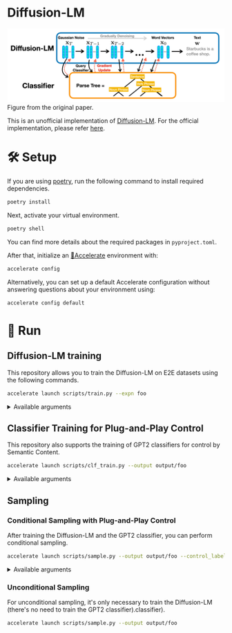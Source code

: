 # Diffusion-LM
![figure](assets/figure.png)
Figure from the original paper.

This is an unofficial implementation of [Diffusion-LM](https://arxiv.org/abs/2205.14217). For the official implementation, please refer [here](https://github.com/XiangLi1999/Diffusion-LM).

# :hammer_and_wrench: Setup
If you are using [poetry](https://github.com/python-poetry/poetry), run the following command to install required dependencies.
```bash
poetry install
```

Next, activate your virtual environment.
```bash
poetry shell
```

You can find more details about the required packages in `pyproject.toml`.

After that, initialize an [🤗Accelerate](https://github.com/huggingface/accelerate/) environment with:

```bash
accelerate config
```

Alternatively, you can set up a default Accelerate configuration without answering questions about your environment using:

```bash
accelerate config default
```


# :rocket: Run
## Diffusion-LM training
This repository allows you to train the Diffusion-LM on E2E datasets using the following commands.
```bash
accelerate launch scripts/train.py --expn foo
```

<details markdown="1">

<summary>Available arguments</summary>

- `--expn` (`-e`): The experimental name, which is used as the basename of the output directory. If this argument is not provided, the directory name is assigned based on the current time.
- `--wandb` (`-w`): Indicates whether to use the Weights & Biases tracker.

</details>

## Classifier Training for Plug-and-Play Control
This repository also supports the training of GPT2 classifiers for control by Semantic Content.
```bash
accelerate launch scripts/clf_train.py --output output/foo
```

<details markdown="1">

<summary>Available arguments</summary>

- `-o`, `--output`: The directory where the training results will be saved.
- `-mc`, `--model_ckpt` (default='checkpoints/pytorch_model_1.bin'): Path to the Diffusion-LM checkpoint (from the path specified in the `--output` argument).

</details>

## Sampling
### Conditional Sampling with Plug-and-Play Control
After training the Diffusion-LM and the GPT2 classifier, you can perform conditional sampling.
```bash
accelerate launch scripts/sample.py --output output/foo --control_label 'food : Japanese'
```

<details markdown="1">

<summary>Available arguments</summary>

- `-o`, `--output`: The directory where the training results will be saved.
- `-n`, `--n_samples` (default=16): The number of samples (used as batch size).
- `-mc`, `--model_ckpt` (default='checkpoints/pytorch_model_1.bin'): Path to the Diffusion-LM checkpoint (from the path specified in the `--output` argument).
- `-ud`, `--use_ddpm` (default=False): Whether to use DDPM sampling (the default is DDIM).
- `-cc`, `--clf_ckpt` (default='classifier/pytorch_model.bin'): Path to the classifier checkpoint (from the path specified in the output argument).Path to the classifier checkpoint (from the path specified in the `--output` argument).
- `-cl`, `--control_label` (default=None): Label for plug-and-play control.

</details>

### Unconditional Sampling
For unconditional sampling, it's only necessary to train the Diffusion-LM (there's no need to train the GPT2 classifier).classifier).
```bash
accelerate launch scripts/sample.py --output output/foo
```
